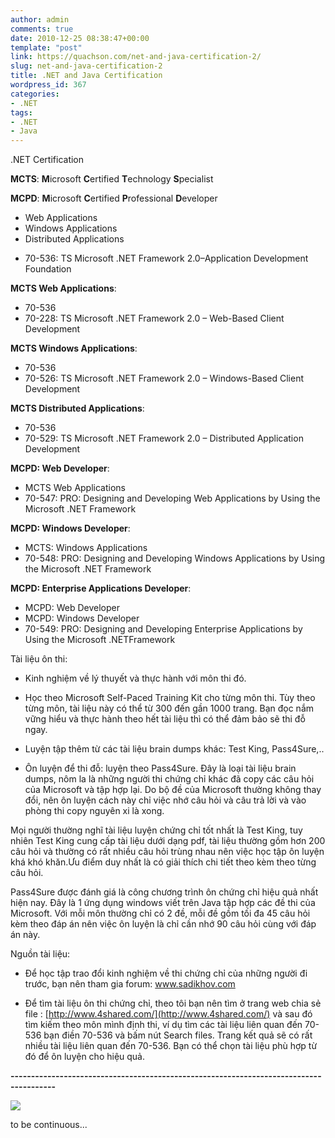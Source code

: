 ```yaml
---
author: admin
comments: true
date: 2010-12-25 08:38:47+00:00
template: "post"
link: https://quachson.com/net-and-java-certification-2/
slug: net-and-java-certification-2
title: .NET and Java Certification
wordpress_id: 367
categories:
- .NET
tags:
- .NET
- Java
---
```


.NET Certification

**MCTS**: **M**icrosoft **C**ertified **T**echnology **S**pecialist

**MCPD**: **M**icrosoft **C**ertified **P**rofessional **D**eveloper

* Web Applications
* Windows Applications
* Distributed Applications

- 70-536: TS Microsoft .NET Framework 2.0–Application Development Foundation

**MCTS Web Applications**:
- 70-536
- 70-228: TS Microsoft .NET Framework 2.0 – Web-Based Client Development

**MCTS Windows Applications**:
- 70-536
- 70-526: TS Microsoft .NET Framework 2.0 – Windows-Based Client Development

**MCTS Distributed Applications**:
- 70-536
- 70-529: TS Microsoft .NET Framework 2.0 – Distributed Application Development

**MCPD: Web Developer**:
- MCTS Web Applications
- 70-547: PRO: Designing and Developing Web Applications by Using the Microsoft .NET Framework

**MCPD: Windows Developer**:
- MCTS: Windows Applications
- 70-548: PRO: Designing and Developing Windows Applications by Using the Microsoft .NET Framework

**MCPD: Enterprise Applications Developer**:
- MCPD: Web Developer
- MCPD: Windows Developer
- 70-549: PRO: Designing and Developing Enterprise Applications by Using the Microsoft .NETFramework

Tài liệu ôn thi:

* Kinh nghiệm về lý thuyết và thực hành với môn thi đó.

* Học theo Microsoft Self-Paced Training Kit cho từng môn thi. Tùy  theo từng môn, tài liệu này có thể từ 300 đến gần 1000 trang. Bạn đọc  nắm vững hiểu và thực hành theo hết tài liệu thì có thể đảm bảo sẽ thi  đỗ ngay.

* Luyện tập thêm từ các tài liệu brain dumps khác: Test King, Pass4Sure,..

- Ôn luyện để thi đỗ: luyện theo Pass4Sure. Đây là loại tài liệu brain  dumps, nôm la là những người thi chứng chỉ khác đã copy các câu hỏi của  Microsoft và tập hợp lại. Do bộ đề của Microsoft thường không thay đổi,  nên ôn luyện cách này chỉ việc nhớ câu hỏi và câu trả lời và vào phòng  thi copy nguyên xi là xong.

Mọi người thường nghĩ tài liệu luyện chứng chỉ tốt nhất là Test King,  tuy nhiên Test King cung cấp tài liệu dưới dạng pdf, tài liệu thường gồm  hơn 200 câu hỏi và thường có rất nhiều câu hỏi trùng nhau nên việc học  tập ôn luyện khá khó khăn.Ưu điểm duy nhất là có giải thích chi tiết  theo kèm theo từng câu hỏi.

Pass4Sure được đánh giá là công chương trình ôn chứng chỉ hiệu quả nhất  hiện nay. Đây là 1 ứng dụng windows viết trên Java tập hợp các đề thi  của Microsoft. Với mỗi môn thường chỉ có 2 đề, mỗi đề gồm tối đa 45 câu  hỏi kèm theo đáp án nên việc ôn luyện là chỉ cần nhớ 90 câu hỏi cùng với  đáp án này.

Nguồn tài liệu:

- Để học tập trao đổi kinh nghiệm về thi chứng chỉ của những người đi trước, bạn nên tham gia forum: www.sadikhov.com

- Để tìm tài liệu ôn thi chứng chỉ, theo tôi bạn nên tìm ở trang web chia sẻ file : [http://www.4shared.com/](http://www.4shared.com/) và sau đó tìm kiếm theo môn mình định thi, ví dụ tìm các tài liệu liên  quan đến 70-536 bạn điền 70-536 và bấm nút Search files. Trang kết quả  sẽ có rất nhiều tài liệu liên quan đến 70-536. Bạn có thể chọn tài liệu  phù hợp từ đó để ôn luyện cho hiệu quả.

**---------------------------------------------------------------------------------------**





![](http://sphotos.ak.fbcdn.net/hphotos-ak-snc3/hs173.snc3/20075_1324113059739_1138243994_30982576_4479591_n.jpg)





to be continuous...
